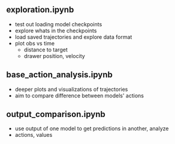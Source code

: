 ## exploration.ipynb
- test out loading model checkpoints
- explore whats in the checkpoints
- load saved trajectories and explore data format
- plot obs vs time
    - distance to target
    - drawer position, velocity

## base_action_analysis.ipynb
- deeper plots and visualizations of trajectories
- aim to compare difference between models' actions

## output_comparison.ipynb
- use output of one model to get predictions in another, analyze
- actions, values